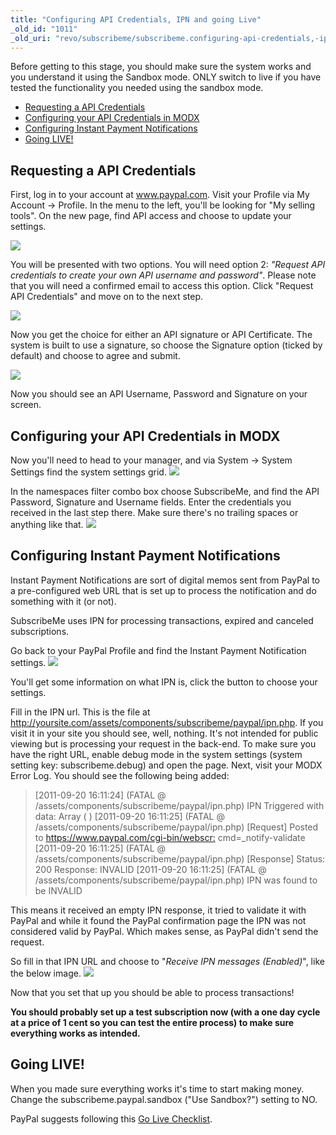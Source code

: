 ```yaml
---
title: "Configuring API Credentials, IPN and going Live"
_old_id: "1011"
_old_uri: "revo/subscribeme/subscribeme.configuring-api-credentials,-ipn-and-going-live"
---
```


Before getting to this stage, you should make sure the system works and you understand it using the Sandbox mode. ONLY switch to live if you have tested the functionality you needed using the sandbox mode.

- [Requesting a API Credentials](#SubscribeMe.ConfiguringAPICredentials%2CIPNandgoingLive-RequestingaAPICredentials)
- [Configuring your API Credentials in MODX](#SubscribeMe.ConfiguringAPICredentials%2CIPNandgoingLive-ConfiguringyourAPICredentialsinMODX)
- [Configuring Instant Payment Notifications](#SubscribeMe.ConfiguringAPICredentials%2CIPNandgoingLive-ConfiguringInstantPaymentNotifications)
- [Going LIVE!](#SubscribeMe.ConfiguringAPICredentials%2CIPNandgoingLive-GoingLIVE%5C%21)



## Requesting a API Credentials

First, log in to your account at www.paypal.com. 
Visit your Profile via My Account -> Profile. In the menu to the left, you'll be looking for "My selling tools". On the new page, find API access and choose to update your settings.

![](/download/attachments/35586749/sm1.PNG?version=1&modificationDate=1316429828000)

You will be presented with two options. You will need option 2: _"Request API credentials to create your own API username and password"_. Please note that you will need a confirmed email to access this option. Click "Request API Credentials" and move on to the next step.

![](/download/attachments/35586749/sm2.PNG?version=1&modificationDate=1316429828000)

Now you get the choice for either an API signature or API Certificate. The system is built to use a signature, so choose the Signature option (ticked by default) and choose to agree and submit.

![](/download/attachments/35586749/sm3.PNG?version=1&modificationDate=1316429828000)

Now you should see an API Username, Password and Signature on your screen.

## Configuring your API Credentials in MODX

Now you'll need to head to your manager, and via System -> System Settings find the system settings grid. ![](/download/attachments/35586749/sm4.PNG?version=1&modificationDate=1316429990000)

In the namespaces filter combo box choose SubscribeMe, and find the API Password, Signature and Username fields. Enter the credentials you received in the last step there. Make sure there's no trailing spaces or anything like that. ![](/download/attachments/35586749/sm5.PNG?version=1&modificationDate=1316430015000)

## Configuring Instant Payment Notifications

Instant Payment Notifications are sort of digital memos sent from PayPal to a pre-configured web URL that is set up to process the notification and do something with it (or not).

SubscribeMe uses IPN for processing transactions, expired and canceled subscriptions.

Go back to your PayPal Profile and find the Instant Payment Notification settings. ![](/download/attachments/35586749/ipn1.PNG?version=1&modificationDate=1316531313000)

You'll get some information on what IPN is, click the button to choose your settings.

Fill in the IPN url. This is the file at <http://yoursite.com/assets/components/subscribeme/paypal/ipn.php>. If you visit it in your site you should see, well, nothing. It's not intended for public viewing but is processing your request in the back-end. To make sure you have the right URL, enable debug mode in the system settings (system setting key: subscribeme.debug) and open the page. Next, visit your MODX Error Log. You should see the following being added:

> \[2011-09-20 16:11:24\] (FATAL @ /assets/components/subscribeme/paypal/ipn.php) IPN Triggered with data: Array 
> ( 
> ) 
> \[2011-09-20 16:11:25\] (FATAL @ /assets/components/subscribeme/paypal/ipn.php) \[Request\] Posted to <https://www.paypal.com/cgi-bin/webscr:> cmd=\_notify-validate 
> \[2011-09-20 16:11:25\] (FATAL @ /assets/components/subscribeme/paypal/ipn.php) \[Response\] Status: 200 Response: INVALID 
> \[2011-09-20 16:11:25\] (FATAL @ /assets/components/subscribeme/paypal/ipn.php) IPN was found to be INVALID

This means it received an empty IPN response, it tried to validate it with PayPal and while it found the PayPal confirmation page the IPN was not considered valid by PayPal. Which makes sense, as PayPal didn't send the request.

So fill in that IPN URL and choose to "_Receive IPN messages (Enabled)_", like the below image. 
![](/download/attachments/35586749/ipn2.PNG?version=1&modificationDate=1316531892000)

Now that you set that up you should be able to process transactions!

**You should probably set up a test subscription now (with a one day cycle at a price of 1 cent so you can test the entire process) to make sure everything works as intended.**

## Going LIVE!

When you made sure everything works it's time to start making money. Change the subscribeme.paypal.sandbox ("Use Sandbox?") setting to NO.

PayPal suggests following this [Go Live Checklist](https://cms.paypal.com/us/cgi-bin/?cmd=_render-content&content_ID=developer/howto_api_golivechecklist).